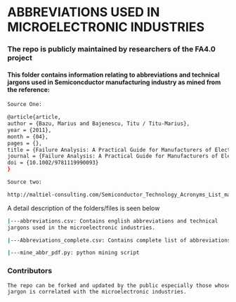 # ABBREVIATIONS USED IN MICROELECTRONIC INDUSTRIES

### The repo is publicly maintained by researchers of the FA4.0 project
#### This folder contains information relating to abbreviations and technical jargons used in Semiconcductor manufacturing industry as mined from the reference:

```bash
Source One:
```

```bash
@article{article,
author = {Bazu, Marius and Bajenescu, Titu / Titu-Marius},
year = {2011},
month = {04},
pages = {},
title = {Failure Analysis: A Practical Guide for Manufacturers of Electronic Components and Systems},
journal = {Failure Analysis: A Practical Guide for Manufacturers of Electronic Components and Systems},
doi = {10.1002/9781119990093}
}
```

```bash
Source two:
```

```bash
http://maltiel-consulting.com/Semiconductor_Technology_Acronyms_List_maltiel_consulting.htm#B
```


A detail description of the folders/files is seen below

```bash
|---abbreviations.csv: Contains english abbreviations and technical 
jargons used in the microelectronic industries.

|---Abbreviations_complete.csv: Contains complete list of abbreviations

|---mine_abbr_pdf.py: python mining script

```

### Contributors
```bash
The repo can be forked and updated by the public especially those whose domain 
jargon is correlated with the microelectronic industries.
	
```
